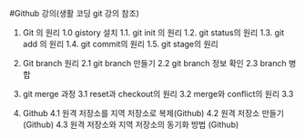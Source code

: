 #Github 강의(생활 코딩 git 강의 참조)
  1. Git 의 원리
    1.0  gistory 설치 
    1.1. git init 의 원리
    1.2. git status의 원리
    1.3. git add 의 원리
    1.4. git commit의 원리
    1.5. git stage의 원리
   
   2. Git branch 원리
    2.1 git branch 만들기
    2.2 git branch 정보 확인
    2.3 branch 병합
    
   3. git merge 과정
    3.1 reset과 checkout의 원리
    3.2 merge와 conflict의 원리
    3.3 
    
   4. Github
    4.1 원격 저장소를 지역 저장소로 복제(Github)
    4.2 원격 저장소 만들기(Github)
    4.3 원격 저장소와 지역 저장소의 동기화 방법 (Github)
